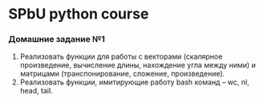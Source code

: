 # SPbU python course

### Домашние задание №1
1. Реализовать функции для работы с векторами (скалярное произведение, вычисление длины, нахождение угла между ними) 
и матрицами (транспонирование, сложение, произведение). 
2. Реализовать функции, имитирующие работу bash команд – 
wc, nl, head, tail.

